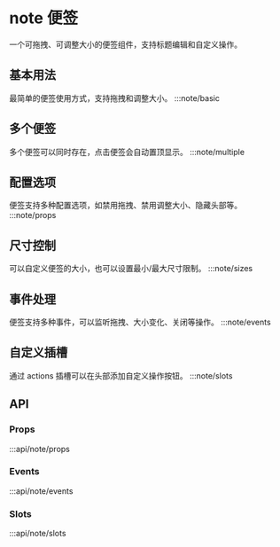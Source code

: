 # note 便签

一个可拖拽、可调整大小的便签组件，支持标题编辑和自定义操作。

## 基本用法
最简单的便签使用方式，支持拖拽和调整大小。
:::note/basic

## 多个便签
多个便签可以同时存在，点击便签会自动置顶显示。
:::note/multiple

## 配置选项
便签支持多种配置选项，如禁用拖拽、禁用调整大小、隐藏头部等。
:::note/props

## 尺寸控制
可以自定义便签的大小，也可以设置最小/最大尺寸限制。
:::note/sizes

## 事件处理
便签支持多种事件，可以监听拖拽、大小变化、关闭等操作。
:::note/events

## 自定义插槽
通过 actions 插槽可以在头部添加自定义操作按钮。
:::note/slots

## API

### Props
:::api/note/props

### Events
:::api/note/events

### Slots
:::api/note/slots